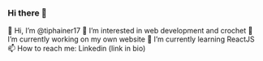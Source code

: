 ### Hi there 👋
👋 Hi, I’m @tiphainer17
👀 I’m interested in web development and crochet
🔭 I’m currently working on my own website
🌱 I’m currently learning ReactJS
📫 How to reach me: Linkedin (link in bio)
<!--
**tiphainer17/tiphainer17** is a ✨ _special_ ✨ repository because its `README.md` (this file) appears on your GitHub profile.

Here are some ideas to get you started:

- 🔭 I’m currently working on ...
- 🌱 I’m currently learning ...
- 👯 I’m looking to collaborate on ...
- 🤔 I’m looking for help with ...
- 💬 Ask me about ...
- 📫 How to reach me: ...
- 😄 Pronouns: ...
- ⚡ Fun fact: ...
-->
